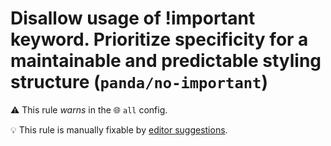 # Disallow usage of !important keyword. Prioritize specificity for a maintainable and predictable styling structure (`panda/no-important`)

⚠️ This rule _warns_ in the 🌐 `all` config.

💡 This rule is manually fixable by
[editor suggestions](https://eslint.org/docs/latest/use/core-concepts#rule-suggestions).

<!-- end auto-generated rule header -->
